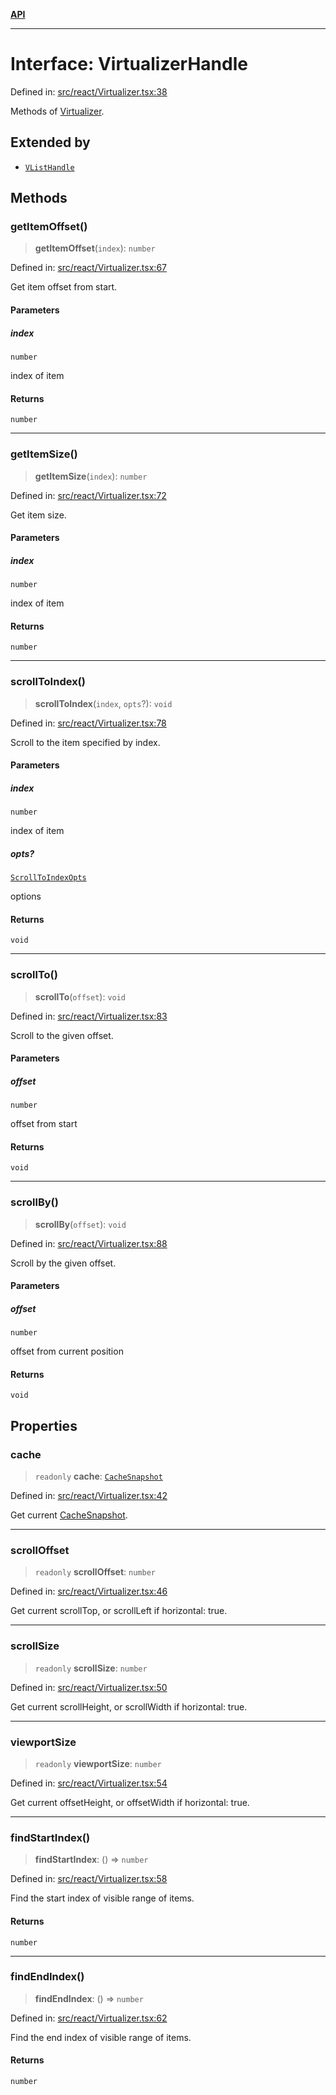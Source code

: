 [**API**](../../API.md)

***

# Interface: VirtualizerHandle

Defined in: [src/react/Virtualizer.tsx:38](https://github.com/inokawa/virtua/blob/0ce0cc2cff2931917967ae53679917fd6b9407b9/src/react/Virtualizer.tsx#L38)

Methods of [Virtualizer](../functions/Virtualizer.md).

## Extended by

- [`VListHandle`](VListHandle.md)

## Methods

### getItemOffset()

> **getItemOffset**(`index`): `number`

Defined in: [src/react/Virtualizer.tsx:67](https://github.com/inokawa/virtua/blob/0ce0cc2cff2931917967ae53679917fd6b9407b9/src/react/Virtualizer.tsx#L67)

Get item offset from start.

#### Parameters

##### index

`number`

index of item

#### Returns

`number`

***

### getItemSize()

> **getItemSize**(`index`): `number`

Defined in: [src/react/Virtualizer.tsx:72](https://github.com/inokawa/virtua/blob/0ce0cc2cff2931917967ae53679917fd6b9407b9/src/react/Virtualizer.tsx#L72)

Get item size.

#### Parameters

##### index

`number`

index of item

#### Returns

`number`

***

### scrollToIndex()

> **scrollToIndex**(`index`, `opts`?): `void`

Defined in: [src/react/Virtualizer.tsx:78](https://github.com/inokawa/virtua/blob/0ce0cc2cff2931917967ae53679917fd6b9407b9/src/react/Virtualizer.tsx#L78)

Scroll to the item specified by index.

#### Parameters

##### index

`number`

index of item

##### opts?

[`ScrollToIndexOpts`](ScrollToIndexOpts.md)

options

#### Returns

`void`

***

### scrollTo()

> **scrollTo**(`offset`): `void`

Defined in: [src/react/Virtualizer.tsx:83](https://github.com/inokawa/virtua/blob/0ce0cc2cff2931917967ae53679917fd6b9407b9/src/react/Virtualizer.tsx#L83)

Scroll to the given offset.

#### Parameters

##### offset

`number`

offset from start

#### Returns

`void`

***

### scrollBy()

> **scrollBy**(`offset`): `void`

Defined in: [src/react/Virtualizer.tsx:88](https://github.com/inokawa/virtua/blob/0ce0cc2cff2931917967ae53679917fd6b9407b9/src/react/Virtualizer.tsx#L88)

Scroll by the given offset.

#### Parameters

##### offset

`number`

offset from current position

#### Returns

`void`

## Properties

### cache

> `readonly` **cache**: [`CacheSnapshot`](CacheSnapshot.md)

Defined in: [src/react/Virtualizer.tsx:42](https://github.com/inokawa/virtua/blob/0ce0cc2cff2931917967ae53679917fd6b9407b9/src/react/Virtualizer.tsx#L42)

Get current [CacheSnapshot](CacheSnapshot.md).

***

### scrollOffset

> `readonly` **scrollOffset**: `number`

Defined in: [src/react/Virtualizer.tsx:46](https://github.com/inokawa/virtua/blob/0ce0cc2cff2931917967ae53679917fd6b9407b9/src/react/Virtualizer.tsx#L46)

Get current scrollTop, or scrollLeft if horizontal: true.

***

### scrollSize

> `readonly` **scrollSize**: `number`

Defined in: [src/react/Virtualizer.tsx:50](https://github.com/inokawa/virtua/blob/0ce0cc2cff2931917967ae53679917fd6b9407b9/src/react/Virtualizer.tsx#L50)

Get current scrollHeight, or scrollWidth if horizontal: true.

***

### viewportSize

> `readonly` **viewportSize**: `number`

Defined in: [src/react/Virtualizer.tsx:54](https://github.com/inokawa/virtua/blob/0ce0cc2cff2931917967ae53679917fd6b9407b9/src/react/Virtualizer.tsx#L54)

Get current offsetHeight, or offsetWidth if horizontal: true.

***

### findStartIndex()

> **findStartIndex**: () => `number`

Defined in: [src/react/Virtualizer.tsx:58](https://github.com/inokawa/virtua/blob/0ce0cc2cff2931917967ae53679917fd6b9407b9/src/react/Virtualizer.tsx#L58)

Find the start index of visible range of items.

#### Returns

`number`

***

### findEndIndex()

> **findEndIndex**: () => `number`

Defined in: [src/react/Virtualizer.tsx:62](https://github.com/inokawa/virtua/blob/0ce0cc2cff2931917967ae53679917fd6b9407b9/src/react/Virtualizer.tsx#L62)

Find the end index of visible range of items.

#### Returns

`number`
